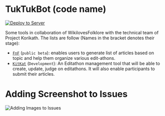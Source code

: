 # TukTukBot (code name)

[![Deploy to Server](https://github.com/nokibsarkar/bot-wikifolklore/actions/workflows/deploy.yml/badge.svg)](https://github.com/nokibsarkar/bot-wikifolklore/actions/workflows/deploy.yml)


Some tools in collaboration of WikilovesFolklore with the technical team of Project Korikath. The lists are follow (Names in the bracket denotes their stage):
- [`FnF`](https://tools.wikilovesfolklore.org) (`public beta`): enables users to generate list of articles based on topic and help them organize various edit-athons.
- [`KitKat`](https://tools.wikilovesfolklore.org/kitkat) (`Development`): An Editathon management tool that will be able to create, update, judge on editathons. It will also enable participants to submit their articles.
# Adding Screenshot to Issues 
![Adding Images to Issues](https://github.com/nokibsarkar/bot-wikifolklore/assets/39087050/93f185c6-c329-43dd-a32c-a585e166ca82)
